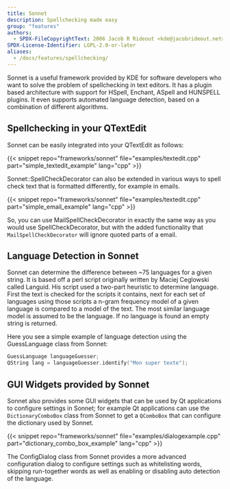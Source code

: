 ```yaml
---
title: Sonnet
description: Spellchecking made easy
group: "features"
authors:
  - SPDX-FileCopyrightText: 2006 Jacob R Rideout <kde@jacobrideout.net>
SPDX-License-Identifier: LGPL-2.0-or-later
aliases:
  - /docs/features/spellchecking/
---
```


Sonnet is a useful framework provided by KDE for software developers who
want to solve the problem of spellchecking in text editors. It has a plugin
based architecture with support for HSpell, Enchant, ASpell and HUNSPELL
plugins. It even supports automated language detection, based on a combination
of different algorithms.

## Spellchecking in your QTextEdit

Sonnet can be easily integrated into your QTextEdit as follows:

{{< snippet repo="frameworks/sonnet" file="examples/textedit.cpp" part="simple_textedit_example" lang="cpp" >}}

Sonnet::SpellCheckDecorator can also be extended in various ways to spell check text
that is formatted differently, for example in emails.

{{< snippet repo="frameworks/sonnet" file="examples/textedit.cpp" part="simple_email_example" lang="cpp" >}}

So, you can use MailSpellCheckDecorator in exactly the same way as you would
use SpellCheckDecorator, but with the added functionality that `MailSpellCheckDecorator`
will ignore quoted parts of a email.

## Language Detection in Sonnet

Sonnet can determine the difference between ~75 languages for a given string.
It is based off a perl script originally written by Maciej Ceglowski called
Languid. His script used a two-part heuristic to determine language. First
the text is checked for the scripts it contains, next for each set of languages
using those scripts a n-gram frequency model of a given language is compared to
a model of the text. The most similar language model is assumed to be the language.
If no language is found an empty string is returned.

Here you see a simple example of language detection using the GuessLanguage class from Sonnet:

```cpp
GuessLanguage languageGuesser;
QString lang = languageGuesser.identify("Mon super texte");
```

## GUI Widgets provided by Sonnet

Sonnet also provides some GUI widgets that can be used by Qt applications
to configure settings in Sonnet; for example Qt applications can use the
`DictionaryComboBox` class from Sonnet to get a `QComboBox` that can configure
the dictionary used by Sonnet.

{{< snippet repo="frameworks/sonnet" file="examples/dialogexample.cpp" part="dictionary_combo_box_example" lang="cpp" >}}

The ConfigDialog class from Sonnet provides a more advanced configuration
dialog to configure settings such as whitelisting words, skipping run-together
words as well as enabling or disabling auto detection of the language.
